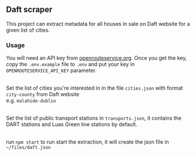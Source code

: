 ## Daft scraper
This project can extract metadata for all houses in sale on Daft website for a given list of cities.

### Usage
You will need an API key from [openrouteservice.org](https://openrouteservice.org/). Once you get the key, copy the `.env.example` file to `.env` and put your key in `OPENROUTESERVICE_API_KEY` parameter.

\
Set the list of cities you're interested in in the file `cities.json` with format `city-county` from Daft website  \
e.g. `malahide-dublin`

\
Set the list of public transport stations in `transports.json`, it contains the DART stations and Luas Green line stations by default.

\
run `npm start` to run start the extraction, it will create the json file in `~/files/daft.json`